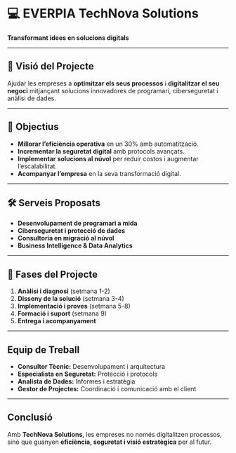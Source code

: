 # 💻 EVERPIA  **TechNova Solutions**  
**Transformant idees en solucions digitals**

---

## 🌟 Visió del Projecte
Ajudar les empreses a **optimitzar els seus processos** i **digitalitzar el seu negoci** mitjançant solucions innovadores de programari, ciberseguretat i anàlisi de dades.

---

## 🎯 Objectius
-  **Millorar l’eficiència operativa** en un 30% amb automatització.  
-  **Incrementar la seguretat digital** amb protocols avançats.  
-  **Implementar solucions al núvol** per reduir costos i augmentar l’escalabilitat.  
-  **Acompanyar l’empresa** en la seva transformació digital.

---

## 🛠️ Serveis Proposats
- **Desenvolupament de programari a mida**  
- **Ciberseguretat i protecció de dades**  
- **Consultoria en migració al núvol**  
- **Business Intelligence & Data Analytics**  

---

## 📅 Fases del Projecte
1.  **Anàlisi i diagnosi** (setmana 1-2)  
2. **Disseny de la solució** (setmana 3-4)  
3.  **Implementació i proves** (setmana 5-8)  
4.  **Formació i suport** (setmana 9)  
5.  **Entrega i acompanyament**

---

##  Equip de Treball
-  **Consultor Tècnic:** Desenvolupament i arquitectura  
-  **Especialista en Seguretat:** Protecció i protocols  
-  **Analista de Dades:** Informes i estratègia  
-  **Gestor de Projectes:** Coordinació i comunicació amb el client

---

##  Conclusió
Amb **TechNova Solutions**, les empreses no només digitalitzen processos, sinó que guanyen **eficiència, seguretat i visió estratègica** per al futur.
